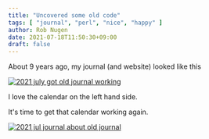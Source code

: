 ```yaml
---
title: "Uncovered some old code"
tags: [ "journal", "perl", "nice", "happy" ]
author: Rob Nugen
date: 2021-07-18T11:50:30+09:00
draft: false
---
```


About 9 years ago, my journal (and website) looked like this

[![2021 july got old journal
working](//b.robnugen.com/journal/2021/thumbs/2021_july_got_old_journal_working.png)](//b.robnugen.com/journal/2021/2021_july_got_old_journal_working.png)

I love the calendar on the left hand side.

It's time to get that calendar working again.

[![2021 jul journal about old journal](//b.robnugen.com/journal/2021/thumbs/2021_jul_journal_about_old_journal.jpg)](//b.robnugen.com/journal/2021/2021_jul_journal_about_old_journal.jpg)



